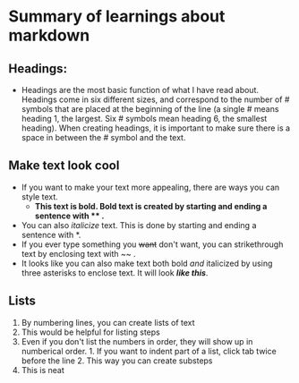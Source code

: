 # Summary of learnings about markdown

## Headings:
* Headings are the most basic function of what I have read about. Headings come in six different sizes, and correspond to the number of # symbols that are placed at the beginning of the line (a single # means heading 1, the largest. Six # symbols mean heading 6, the smallest heading). When creating headings, it is important to make sure there is a space in between the # symbol and the text.

## Make text look cool
* If you want to make your text more appealing, there are ways you can style text. 
  * **This text is bold. Bold text is created by starting and ending a sentence with ** .** 
* You can also *italicize* text. This is done by starting and ending a sentence with *. 
* If you ever type something you ~~want~~ don't want, you can strikethrough text by enclosing text with ~~ .
* It looks like you can also make text both bold *and* italicized by using three asterisks to enclose text. It will look ***like this***.

## Lists
1. By numbering lines, you can create lists of text
2. This would be helpful for listing steps
3. Even if you don't list the numbers in order, they will show up in numberical order.
        1. If you want to indent part of a list, click tab twice before the line
        2. This way you can create substeps
4. This is neat
